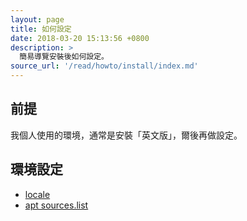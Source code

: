 ```yaml
---
layout: page
title: 如何設定
date: 2018-03-20 15:13:56 +0800
description: >
  簡易導覽安裝後如何設定。
source_url: '/read/howto/install/index.md'
---
```


## 前提

我個人使用的環境，通常是安裝「英文版」，爾後再做設定。


## 環境設定


* [locale](locale)
* [apt sources.list](apt-sources-list)
